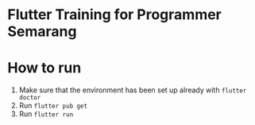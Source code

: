 # Flutter Training for Programmer Semarang

# How to run

1. Make sure that the environment has been set up already with `flutter doctor`
2. Run `flutter pub get`
3. Run `flutter run`
